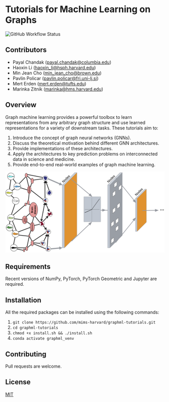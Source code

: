 # Tutorials for Machine Learning on Graphs

![GitHub Workflow Status](https://img.shields.io/github/workflow/status/mims-harvard/graphml-tutorials/Run%20Dependency%20Test?logo=Python&logoColor=%23EE4C2C&style=flat)

## Contributors

- Payal Chandak (payal.chandak@columbia.edu)
- Haoxin Li (haoxin_li@hsph.harvard.edu)
- Min Jean Cho (min_jean_cho@brown.edu)
- Pavlin Policar (pavlin.policar@fri.uni-lj.si)
- Mert Erden (mert.erden@tufts.edu)
- Marinka Zitnik (marinka@hms.harvard.edu)

## Overview

Graph machine learning provides a powerful toolbox to learn representations from any arbitrary graph structure and use learned representations for a variety of downstream tasks. These tutorials aim to:

1. Introduce the concept of graph neural networks (GNNs).
2. Discuss the theoretical motivation behind different GNN architectures.
3. Provide implementations of these architectures.
4. Apply the architectures to key prediction problems on interconnected data in science and medicine.
5. Provide end-to-end real-world examples of graph machine learning.

![graph-ML](./graphML.png)

## Requirements

Recent versions of NumPy, PyTorch, PyTorch Geometric and Jupyter are required. 

## Installation

All the required packages can be installed using the following commands:

1. `git clone https://github.com/mims-harvard/graphml-tutorials.git`
2. `cd graphml-tutorials`
3. `chmod +x install.sh && ./install.sh`
4. `conda activate graphml_venv`

## Contributing

Pull requests are welcome.

## License

[MIT](https://choosealicense.com/licenses/mit/)
